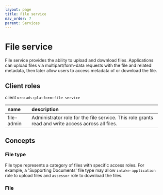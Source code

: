 ```yaml
---
layout: page
title: File service
nav_order: 7
parent: Services
---
```


# File service
File service provides the ability to upload and download files. Applications can upload files via multipart/form-data requests with the file and related metadata, then later allow users to access metadata of or download the file.


## Client roles
client `urn:ads:platform:file-service`

| name | description |
|:-|:-|
| file-admin | Administrator role for the file service. This role grants read and write access across all files.  |

## Concepts
### File type
File type represents a category of files with specific access roles. For example, a 'Supporting Documents' file type may allow `intake-application` role to upload files and `assessor` role to download the files.

### File
